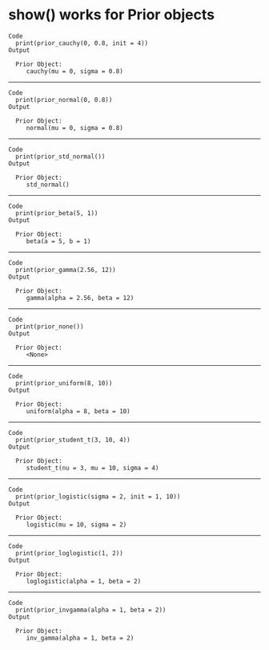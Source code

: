 # show() works for Prior objects

    Code
      print(prior_cauchy(0, 0.8, init = 4))
    Output
      
      Prior Object:
         cauchy(mu = 0, sigma = 0.8)
      

---

    Code
      print(prior_normal(0, 0.8))
    Output
      
      Prior Object:
         normal(mu = 0, sigma = 0.8)
      

---

    Code
      print(prior_std_normal())
    Output
      
      Prior Object:
         std_normal()
      

---

    Code
      print(prior_beta(5, 1))
    Output
      
      Prior Object:
         beta(a = 5, b = 1)
      

---

    Code
      print(prior_gamma(2.56, 12))
    Output
      
      Prior Object:
         gamma(alpha = 2.56, beta = 12)
      

---

    Code
      print(prior_none())
    Output
      
      Prior Object:
         <None>
      

---

    Code
      print(prior_uniform(8, 10))
    Output
      
      Prior Object:
         uniform(alpha = 8, beta = 10)
      

---

    Code
      print(prior_student_t(3, 10, 4))
    Output
      
      Prior Object:
         student_t(nu = 3, mu = 10, sigma = 4)
      

---

    Code
      print(prior_logistic(sigma = 2, init = 1, 10))
    Output
      
      Prior Object:
         logistic(mu = 10, sigma = 2)
      

---

    Code
      print(prior_loglogistic(1, 2))
    Output
      
      Prior Object:
         loglogistic(alpha = 1, beta = 2)
      

---

    Code
      print(prior_invgamma(alpha = 1, beta = 2))
    Output
      
      Prior Object:
         inv_gamma(alpha = 1, beta = 2)
      

